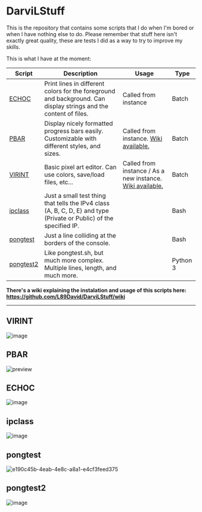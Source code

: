 # DarviLStuff
This is the repository that contains some scripts that I do when I'm bored or when I have nothing else to do. Please remember that stuff here isn't exactly great quality, these are tests I did as a way to try to improve my skills.

This is what I have at the moment:

| Script | Description | Usage | Type |
| ------ | ----------- | ----- | ---- |
| [ECHOC](https://github.com/L89David/DarviLStuff/blob/master/batch/echoc.bat) | Print lines in different colors for the foreground and background. Can display strings and the content of files. | Called from instance | Batch |
| [PBAR](https://github.com/L89David/DarviLStuff/blob/master/batch/pbar.bat) | Display nicely formatted progress bars easily. Customizable with different styles, and sizes. | Called from instance. [Wiki available.](https://github.com/DarviL82/DarviLStuff/wiki/PBAR) | Batch |
| [VIRINT](https://github.com/L89David/DarviLStuff/blob/master/batch/virint.bat) | Basic pixel art editor. Can use colors, save/load files, etc... | Called from instance / As a new instance. [Wiki available.](https://github.com/DarviL82/DarviLStuff/wiki/VIRINT) | Batch |
| [ipclass](https://github.com/L89David/DarviLStuff/blob/master/bash/ipclass.sh) | Just a small test thing that tells the IPv4 class (A, B, C, D, E) and type (Private or Public) of the specified IP. |  | Bash |
| [pongtest](https://github.com/L89David/DarviLStuff/blob/master/bash/pongtest.sh) | Just a line colliding at the borders of the console. |  | Bash |
| [pongtest2](https://github.com/L89David/DarviLStuff/blob/master/python/pongtest2.py) | Like pongtest.sh, but much more complex. Multiple lines, length, and much more. |  | Python 3 |

**There's a wiki explaining the instalation and usage of this scripts here: https://github.com/L89David/DarviLStuff/wiki**

***

## VIRINT
![image](https://user-images.githubusercontent.com/48654552/108505311-75733c00-72b7-11eb-89ae-0a059ea99ea2.png)

## PBAR
![preview](https://user-images.githubusercontent.com/48654552/104537150-af4a8600-5619-11eb-9479-b43bd3ecb924.gif)

## ECHOC
![image](https://user-images.githubusercontent.com/48654552/106464772-6445c500-6499-11eb-86bb-9303bd273070.png)

## ipclass
![image](https://user-images.githubusercontent.com/48654552/112474530-0b472e80-8d70-11eb-99a9-d7fece017f61.png)

## pongtest
![e190c45b-4eab-4e8c-a8a1-e4cf3feed375](https://user-images.githubusercontent.com/48654552/112477976-c91fec00-8d73-11eb-93f4-3850f7935f08.gif)

## pongtest2
![image](https://user-images.githubusercontent.com/48654552/120077549-2e14fc80-c0ab-11eb-98c4-dbb6681ec1e9.png)
